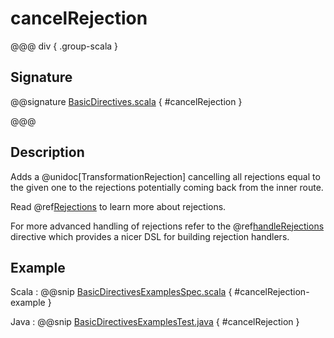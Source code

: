 # cancelRejection

@@@ div { .group-scala }

## Signature

@@signature [BasicDirectives.scala]($akka-http$/akka-http/src/main/scala/akka/http/scaladsl/server/directives/BasicDirectives.scala) { #cancelRejection }

@@@

## Description

Adds a @unidoc[TransformationRejection] cancelling all rejections equal to the
given one to the rejections potentially coming back from the inner route.

Read @ref[Rejections](../../rejections.md) to learn more about rejections.

For more advanced handling of rejections refer to the @ref[handleRejections](../execution-directives/handleRejections.md) directive
which provides a nicer DSL for building rejection handlers.

## Example

Scala
:  @@snip [BasicDirectivesExamplesSpec.scala]($test$/scala/docs/http/scaladsl/server/directives/BasicDirectivesExamplesSpec.scala) { #cancelRejection-example }

Java
:  @@snip [BasicDirectivesExamplesTest.java]($test$/java/docs/http/javadsl/server/directives/BasicDirectivesExamplesTest.java) { #cancelRejection }
